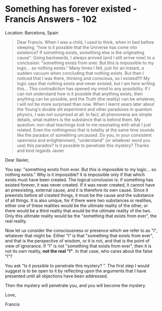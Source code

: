 # Something has forever existed - Francis Answers - 102

Location: Barcelona, Spain

>Dear Francis. When I was a child, I used to think, when in bed before sleeping, "how is it possible that the Universe has come into existence? If something exists, something else is the originating cause". Going backwards, I always arrived (and I still arrive now) to a conclusion: "something exists from ever. But this is impossible to my logic... so nothing exists." Many times I felt, just for an instant, a sudden vacuum when concluding that nothing exists. But then I noticed that I was there, thinking and conscious, so I existed!!!! My logic says that nothing exists and never existed, but I am here writing this... This contradiction has opened my mind to any possibility. If I can not understand how is it possible that anything exists, then anything can be possible, and the Truth (the reality) can be whatever, I will not be more surprised than now. When I learnt years later about the Young's double slit experiment and other paradoxes in quantum physics, I was not surprised at all. In fact, all phenomena are simple details, what matters is the substance that is behind them. My question: non-dual teachings look to me resonating with what I just related. Even the nothingness that is totality at the same time sounds like the paradox of something uncaused. Do you, in your consistent openness and enlightenment, "understand" (or whatever word you use) this paradox? Is it possible to penetrate this mystery? Thanks and kind regards Javier

Dear Xavier,

You say: "something exists from ever. But this is impossible to my logic... so nothing exists." Why is it impossible? it is impossible only if that which exists must have been created. The logical conclusion is: if something has existed forever, it was never created. If it was never created, it cannot have an preexisting, external cause, and it is therefore its own cause. Since it preexists before all created things, it must be the cause and the substance of all things. It is also unique, for if there were two substances or realities, either one of these realities would be the ultimate reality of the other, or there would be a third reality that would be the ultimate reality of the two. Only this ultimate reality would be the "something that exists from ever", the real reality.

Now let us consider the consciousness or presence which we refer to as "I", whatever that might be. Either "I" is that "something that exists from ever", and that is the perspective of wisdom, or it is not, and that is the point of view of ignorance. If "I" is not "something that exists from ever", then it is not its own reality, **not the real "I"**. In that case, who cares about the false "I"?

You ask "Is it possible to penetrate this mystery? ". The first step I would suggest is to be open to it by reflecting upon the arguments that I have presented until all objections have been addressed.

Then the mystery will penetrate you, and you will become the mystery.

Love,

Francis